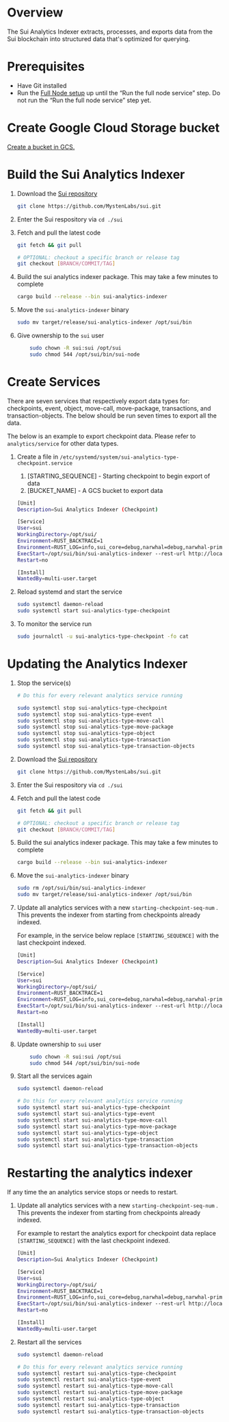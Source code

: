 # Overview

The Sui Analytics Indexer extracts, processes, and exports data from the Sui blockchain into structured data that's optimized for querying.

# Prerequisites

- Have Git installed
- Run the [Full Node setup](/docs/fullnode.md) up until the “Run the full node service” step. Do not run the “Run the full node service” step yet.

# Create Google Cloud Storage bucket

[Create a bucket in GCS.](https://cloud.google.com/storage/docs/creating-buckets)

# Build the Sui Analytics Indexer

1. Download the [Sui repository](https://github.com/MystenLabs/sui/tree/main)
    
    ```bash
    git clone https://github.com/MystenLabs/sui.git
    ```
    
2. Enter the Sui respository via `cd ./sui`
3. Fetch and pull the latest code
    
    ```bash
    git fetch && git pull
    
    # OPTIONAL: checkout a specific branch or release tag
    git checkout [BRANCH/COMMIT/TAG]
    ```
    
4. Build the sui analytics indexer package. This may take a few minutes to complete
    
    ```bash
    cargo build --release --bin sui-analytics-indexer
    ```
    
5. Move the `sui-analytics-indexer` binary
    
    ```bash
    sudo mv target/release/sui-analytics-indexer /opt/sui/bin
    ```
        
5. Give ownership to the `sui` user
    
    ```bash
        sudo chown -R sui:sui /opt/sui
        sudo chmod 544 /opt/sui/bin/sui-node
    ```
    

# Create Services

There are seven services that respectively export data types for: checkpoints, event, object, move-call, move-package, transactions, and transaction-objects. The below should be run seven times to export all the data.

The below is an example to export checkpoint data. Please refer to `analytics/service` for other data types.

1. Create a file in `/etc/systemd/system/sui-analytics-type-checkpoint.service`
    1. [STARTING_SEQUENCE] - Starting checkpoint to begin export of data
    2. [BUCKET_NAME] - A GCS bucket to export data
    
    ```bash
    [Unit]
    Description=Sui Analytics Indexer (Checkpoint)
    
    [Service]
    User=sui
    WorkingDirectory=/opt/sui/
    Environment=RUST_BACKTRACE=1
    Environment=RUST_LOG=info,sui_core=debug,narwhal=debug,narwhal-primary::helper=info,jsonrpsee=error
    ExecStart=/opt/sui/bin/sui-analytics-indexer --rest-url http://localhost:9000 --starting-checkpoint-seq-num [STARTING_SEQUENCE] --bucket [BUCKET_NAME] --file-format csv --client-metric-port 8081 --file-type checkpoint gcs --checkpoint-interval 1000
    Restart=no
    
    [Install]
    WantedBy=multi-user.target
    ```
    
2. Reload systemd and start the service
    
    ```bash
    sudo systemctl daemon-reload
    sudo systemctl start sui-analytics-type-checkpoint
    ```
    
3. To monitor the service run
    
    ```bash
    sudo journalctl -u sui-analytics-type-checkpoint -fo cat
    ```
    

# Updating the Analytics Indexer

1. Stop the service(s)
    
    ```bash
    # Do this for every relevant analytics service running
    
    sudo systemctl stop sui-analytics-type-checkpoint
    sudo systemctl stop sui-analytics-type-event
    sudo systemctl stop sui-analytics-type-move-call
    sudo systemctl stop sui-analytics-type-move-package
    sudo systemctl stop sui-analytics-type-object
    sudo systemctl stop sui-analytics-type-transaction
    sudo systemctl stop sui-analytics-type-transaction-objects
    ```
    
2. Download the [Sui repository](https://github.com/MystenLabs/sui/tree/main)
    
    ```bash
    git clone https://github.com/MystenLabs/sui.git
    ```
    
3. Enter the Sui respository via `cd ./sui`
4. Fetch and pull the latest code
    
    ```bash
    git fetch && git pull
    
    # OPTIONAL: checkout a specific branch or release tag
    git checkout [BRANCH/COMMIT/TAG]
    ```
    
5. Build the sui analytics indexer package. This may take a few minutes to complete
    
    ```bash
    cargo build --release --bin sui-analytics-indexer
    ```
    
6. Move the `sui-analytics-indexer` binary
    
    ```bash
    sudo rm /opt/sui/bin/sui-analytics-indexer
    sudo mv target/release/sui-analytics-indexer /opt/sui/bin
    ```
    
7. Update all analytics services with a new `starting-checkpoint-seq-num` . This prevents the indexer from starting from checkpoints already indexed. 

    
    For example, in the service below replace `[STARTING_SEQUENCE]` with the last checkpoint indexed.
    
    ```bash
    [Unit]
    Description=Sui Analytics Indexer (Checkpoint)
    
    [Service]
    User=sui
    WorkingDirectory=/opt/sui/
    Environment=RUST_BACKTRACE=1
    Environment=RUST_LOG=info,sui_core=debug,narwhal=debug,narwhal-primary::helper=info,jsonrpsee=error
    ExecStart=/opt/sui/bin/sui-analytics-indexer --rest-url http://localhost:9000 --starting-checkpoint-seq-num [STARTING_SEQUENCE] --bucket [BUCKET_NAME] --file-format csv --client-metric-port 8081 --file-type checkpoint gcs --checkpoint-interval 1000
    Restart=no
    
    [Install]
    WantedBy=multi-user.target
    ```
8. Update ownership to `sui` user
    
    ```bash
        sudo chown -R sui:sui /opt/sui
        sudo chmod 544 /opt/sui/bin/sui-node
    ```    
8. Start all the services again
    
    ```bash
    sudo systemctl daemon-reload
    
    # Do this for every relevant analytics service running
    sudo systemctl start sui-analytics-type-checkpoint
    sudo systemctl start sui-analytics-type-event
    sudo systemctl start sui-analytics-type-move-call
    sudo systemctl start sui-analytics-type-move-package
    sudo systemctl start sui-analytics-type-object
    sudo systemctl start sui-analytics-type-transaction
    sudo systemctl start sui-analytics-type-transaction-objects
    ```
    

# Restarting the analytics indexer

If any time the an analytics service stops or needs to restart.

1. Update all analytics services with a new `starting-checkpoint-seq-num` . This prevents the indexer from starting from checkpoints already indexed. 
    
    
    For example to restart the analytics export for checkpoint data replace `[STARTING_SEQUENCE]` with the last checkpoint indexed.
    
    ```bash
    [Unit]
    Description=Sui Analytics Indexer (Checkpoint)
    
    [Service]
    User=sui
    WorkingDirectory=/opt/sui/
    Environment=RUST_BACKTRACE=1
    Environment=RUST_LOG=info,sui_core=debug,narwhal=debug,narwhal-primary::helper=info,jsonrpsee=error
    ExecStart=/opt/sui/bin/sui-analytics-indexer --rest-url http://localhost:9000 --starting-checkpoint-seq-num [STARTING_SEQUENCE] --bucket [BUCKET_NAME] --file-format csv --client-metric-port 8081 --file-type checkpoint gcs --checkpoint-interval 1000
    Restart=no
    
    [Install]
    WantedBy=multi-user.target
    ```
    
2. Restart all the services
    
    ```bash
    sudo systemctl daemon-reload
    
    # Do this for every relevant analytics service running
    sudo systemctl restart sui-analytics-type-checkpoint
    sudo systemctl restart sui-analytics-type-event
    sudo systemctl restart sui-analytics-type-move-call
    sudo systemctl restart sui-analytics-type-move-package
    sudo systemctl restart sui-analytics-type-object
    sudo systemctl restart sui-analytics-type-transaction
    sudo systemctl restart sui-analytics-type-transaction-objects
    ```
